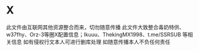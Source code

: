 # X
此文件由互联网其他资源整合而来，切勿随意传播
此文件大致整合毒奶特供、w37fhy、Orz-3等圈X配置信息；Ikuuu、ThekingMX1998、t.me/SSRSUB 等相关信息
如有侵权行文本人可进行删库处理
如随意传播本人不负任何责任
